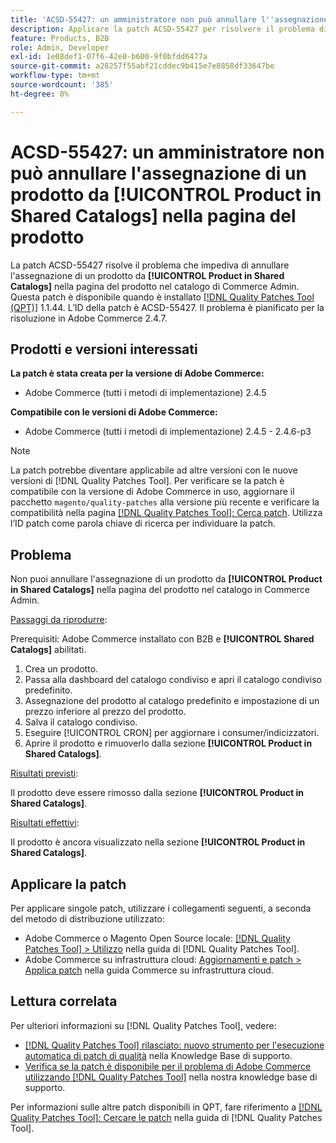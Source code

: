```yaml
---
title: 'ACSD-55427: un amministratore non può annullare l''assegnazione di un prodotto da **[!UICONTROL Product in Shared Catalogs]** nella pagina del prodotto'
description: Applicare la patch ACSD-55427 per risolvere il problema di Adobe Commerce che impedisce l'annullamento dell'assegnazione di un prodotto da **[!UICONTROL Product in Shared Catalogs]**.
feature: Products, B2B
role: Admin, Developer
exl-id: 1e08def1-07f6-42e0-b600-9f0bfdd6477a
source-git-commit: a28257f55abf21cddec9b415e7e8858df33647be
workflow-type: tm+mt
source-wordcount: '385'
ht-degree: 0%

---
```


# ACSD-55427: un amministratore non può annullare l&#39;assegnazione di un prodotto da **[!UICONTROL Product in Shared Catalogs]** nella pagina del prodotto

La patch ACSD-55427 risolve il problema che impediva di annullare l&#39;assegnazione di un prodotto da **[!UICONTROL Product in Shared Catalogs]** nella pagina del prodotto nel catalogo di Commerce Admin. Questa patch è disponibile quando è installato [[!DNL Quality Patches Tool (QPT)]](/help/announcements/adobe-commerce-announcements/magento-quality-patches-released-new-tool-to-self-serve-quality-patches.md) 1.1.44. L’ID della patch è ACSD-55427. Il problema è pianificato per la risoluzione in Adobe Commerce 2.4.7.

## Prodotti e versioni interessati

**La patch è stata creata per la versione di Adobe Commerce:**

* Adobe Commerce (tutti i metodi di implementazione) 2.4.5

**Compatibile con le versioni di Adobe Commerce:**

* Adobe Commerce (tutti i metodi di implementazione) 2.4.5 - 2.4.6-p3

>[!NOTE]
>
>La patch potrebbe diventare applicabile ad altre versioni con le nuove versioni di [!DNL Quality Patches Tool]. Per verificare se la patch è compatibile con la versione di Adobe Commerce in uso, aggiornare il pacchetto `magento/quality-patches` alla versione più recente e verificare la compatibilità nella pagina [[!DNL Quality Patches Tool]: Cerca patch](https://experienceleague.adobe.com/tools/commerce-quality-patches/index.html?lang=it). Utilizza l’ID patch come parola chiave di ricerca per individuare la patch.

## Problema

Non puoi annullare l&#39;assegnazione di un prodotto da **[!UICONTROL Product in Shared Catalogs]** nella pagina del prodotto nel catalogo in Commerce Admin.

<u>Passaggi da riprodurre</u>:

Prerequisiti: Adobe Commerce installato con B2B e **[!UICONTROL Shared Catalogs]** abilitati.
1. Crea un prodotto.
1. Passa alla dashboard del catalogo condiviso e apri il catalogo condiviso predefinito.
1. Assegnazione del prodotto al catalogo predefinito e impostazione di un prezzo inferiore al prezzo del prodotto.
1. Salva il catalogo condiviso.
1. Eseguire [!UICONTROL CRON] per aggiornare i consumer/indicizzatori.
1. Aprire il prodotto e rimuoverlo dalla sezione **[!UICONTROL Product in Shared Catalogs]**.

<u>Risultati previsti</u>:

Il prodotto deve essere rimosso dalla sezione **[!UICONTROL Product in Shared Catalogs]**.

<u>Risultati effettivi</u>:

Il prodotto è ancora visualizzato nella sezione **[!UICONTROL Product in Shared Catalogs]**.

## Applicare la patch

Per applicare singole patch, utilizzare i collegamenti seguenti, a seconda del metodo di distribuzione utilizzato:

* Adobe Commerce o Magento Open Source locale: [[!DNL Quality Patches Tool] > Utilizzo](https://experienceleague.adobe.com/docs/commerce-operations/tools/quality-patches-tool/usage.html?lang=it) nella guida di [!DNL Quality Patches Tool].
* Adobe Commerce su infrastruttura cloud: [Aggiornamenti e patch > Applica patch](https://experienceleague.adobe.com/docs/commerce-cloud-service/user-guide/develop/upgrade/apply-patches.html?lang=it) nella guida Commerce su infrastruttura cloud.

## Lettura correlata

Per ulteriori informazioni su [!DNL Quality Patches Tool], vedere:

* [[!DNL Quality Patches Tool] rilasciato: nuovo strumento per l&#39;esecuzione automatica di patch di qualità](/help/announcements/adobe-commerce-announcements/magento-quality-patches-released-new-tool-to-self-serve-quality-patches.md) nella Knowledge Base di supporto.
* [Verifica se la patch è disponibile per il problema di Adobe Commerce utilizzando  [!DNL Quality Patches Tool]](/help/support-tools/patches-available-in-qpt-tool/check-patch-for-magento-issue-with-magento-quality-patches.md) nella nostra knowledge base di supporto.

Per informazioni sulle altre patch disponibili in QPT, fare riferimento a [[!DNL Quality Patches Tool]: Cercare le patch](https://experienceleague.adobe.com/tools/commerce-quality-patches/index.html?lang=it) nella guida di [!DNL Quality Patches Tool].
